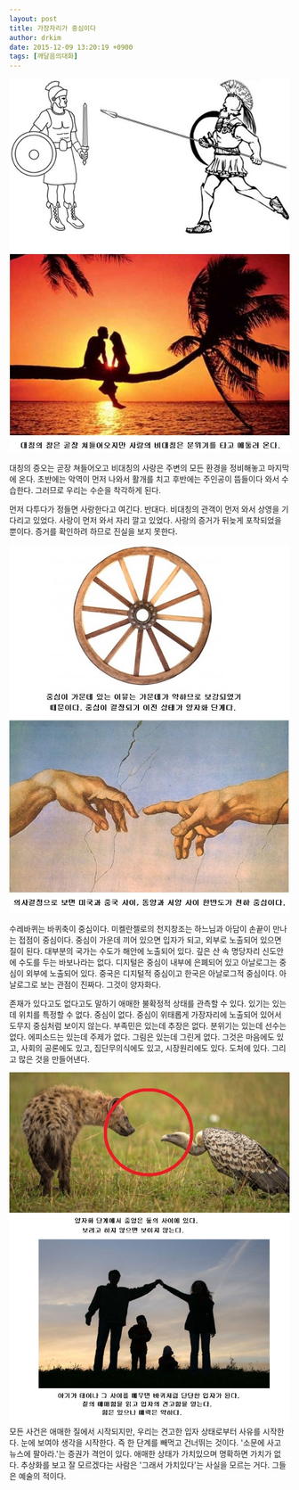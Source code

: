 ```yaml
---
layout: post
title: 가장자리가 중심이다
author: drkim
date: 2015-12-09 13:20:19 +0900
tags: [깨달음의대화]
---
```


![](/files/attach/images/198/236/646/94.jpg) 

  


  




대칭의 증오는 곧장 쳐들어오고 비대칭의 사랑은 주변의 모든 환경을 정비해놓고 마지막에 온다. 초반에는 악역이 먼저 나와서 활개를 치고 후반에는 주인공이 뜸들이다 와서 수습한다. 그러므로 우리는 수순을 착각하게 된다. 

  


먼저 다투다가 정들면 사랑한다고 여긴다. 반대다. 비대칭의 관객이 먼저 와서 상영을 기다리고 있었다. 사랑이 먼저 와서 자리 깔고 있었다. 사랑의 증거가 뒤늦게 포착되었을 뿐이다. 증거를 확인하려 하므로 진실을 보지 못한다.

  


  


![](/files/attach/images/198/236/646/95.jpg)

수레바퀴는 바퀴축이 중심이다. 미켈란젤로의 천지창조는 하느님과 아담이 손끝이 만나는 접점이 중심이다. 중심이 가운데 끼어 있으면 입자가 되고, 외부로 노출되어 있으면 질이 된다. 대부분의 국가는 수도가 해안에 노출되어 있다. 깊은 산 속 명당자리 신도안에 수도를 두는 바보나라는 없다. 디지털은 중심이 내부에 은폐되어 있고 아날로그는 중심이 외부에 노출되어 있다. 중국은 디지털적 중심이고 한국은 아날로그적 중심이다. 아날로그로 보는 관점이 진짜다. 그것이 양자화다.

  


존재가 있다고도 없다고도 말하기 애매한 불확정적 상태를 관측할 수 있다. 있기는 있는데 위치를 특정할 수 없다. 중심이 없다. 중심이 위태롭게 가장자리에 노출되어 있어서 도무지 중심처럼 보이지 않는다. 부족민은 있는데 추장은 없다. 분위기는 있는데 선수는 없다. 에피소드는 있는데 주제가 없다. 그림은 있는데 그린게 없다. 그것은 마음에도 있고, 사회의 공론에도 있고, 집단무의식에도 있고, 시장원리에도 있다. 도처에 있다. 그리고 많은 것을 만들어낸다. 

  


 ![](/files/attach/images/198/236/646/93.jpg)모든 사건은 애매한 질에서 시작되지만, 우리는 견고한 입자 상태로부터 사유를 시작한다. 눈에 보여야 생각을 시작한다. 즉 한 단계를 빼먹고 건너뛰는 것이다. '소문에 사고 뉴스에 팔아라.'는 증권가 격언이 있다. 애매한 상태가 가치있으며 명확하면 가치가 없다. 추상화를 보고 잘 모르겠다는 사람은 '그래서 가치있다'는 사실을 모르는 거다. 그들은 예술의 적이다.
